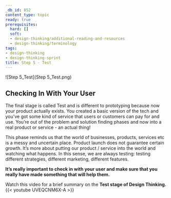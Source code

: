 ```yaml
---
_db_id: 852
content_type: topic
ready: true
prerequisites:
  hard: []
  soft:
  - design-thinking/additional-reading-and-resources
  - design-thinking/terminology
tags:
- design-thinking
- design-thinking-sprint
title: Step 5 - Test
---
```


![Step 5_Test](Step 5_Test.png)

## Checking In With Your User
The final stage is called Test and is different to prototyping because now your product actually exists. You created a basic version of the tech and you've got some kind of service that users or customers can pay for and use. You’re out of the problem and solution finding phases and now into a real product or service - an actual thing!

This phase reminds us that the world of businesses, products, services etc is a messy and uncertain place. Product launch does not guarantee certain growth. It’s more about putting our product / service into the world and watching what happens. In this sense, we are always testing: testing different strategies, different marketing, different features. 

**It’s really important to check in with your user and make sure that you really have made something that will help them.**

Watch this video for a brief summary on the **Test stage of Design Thinking.**
{{< youtube UVEQCNM6X-A >}}